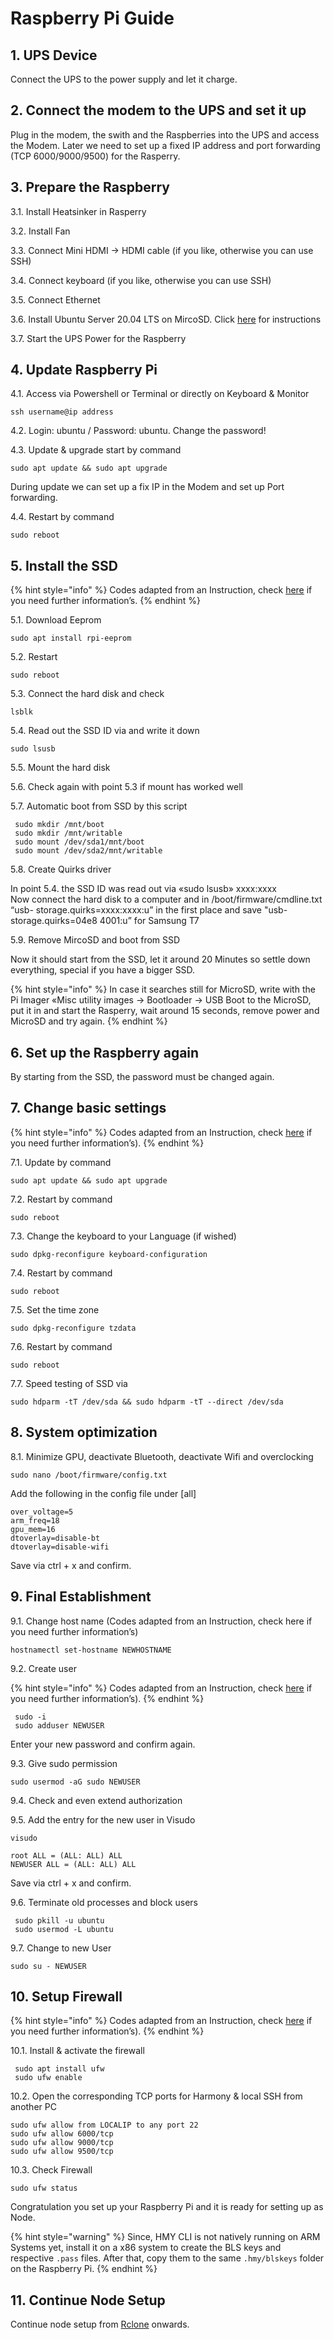 # Raspberry Pi Guide

## 1. UPS Device

Connect the UPS to the power supply and let it charge.

## 2. Connect the modem to the UPS and set it up

Plug in the modem, the swith and the Raspberries into the UPS and access the Modem. Later we need to set up a fixed IP address and port forwarding \(TCP 6000/9000/9500\) for the Rasperry.

## 3. Prepare the Raspberry

3.1.  Install Heatsinker in Rasperry

3.2.  Install Fan

3.3.  Connect Mini HDMI -&gt; HDMI cable \(if you like, otherwise you can use SSH\)

3.4.  Connect keyboard \(if you like, otherwise you can use SSH\)

3.5.  Connect Ethernet

3.6.  Install Ubuntu Server 20.04 LTS on MircoSD. Click [here](https://ubuntu.com/tutorials/how-to-install-ubuntu-on-your-raspberry-pi#1-overview) for instructions

3.7.  Start the UPS Power for the Raspberry

## 4. Update Raspberry Pi

4.1.  Access via Powershell or Terminal or directly on Keyboard & Monitor

```text
ssh username@ip address
```

4.2.  Login: ubuntu / Password: ubuntu. Change the password!

4.3.  Update & upgrade start by command

```text
sudo apt update && sudo apt upgrade
```

During update we can set up a fix IP in the Modem and set up Port forwarding.

4.4.  Restart by command

```text
sudo reboot
```

## 5. Install the SSD

{% hint style="info" %}
Codes adapted from an Instruction, check [here](https://jamesachambers.com/raspberry-pi-4-ubuntu-20-04-usb-mass-storage-boot-guide/) if you need further information’s.
{% endhint %}

5.1.  Download Eeprom

```text
sudo apt install rpi-eeprom
```

5.2.  Restart

```text
sudo reboot
```

5.3.  Connect the hard disk and check

```text
lsblk
```

5.4.  Read out the SSD ID via and write it down

```text
sudo lsusb
```

5.5.  Mount the hard disk

5.6.  Check again with point 5.3 if mount has worked well

5.7.  Automatic boot from SSD by this script

```text
 sudo mkdir /mnt/boot
 sudo mkdir /mnt/writable
 sudo mount /dev/sda1/mnt/boot
 sudo mount /dev/sda2/mnt/writable
```

5.8.  Create Quirks driver  
  
In point 5.4. the SSD ID was read out via «sudo lsusb» xxxx:xxxx  
Now connect the hard disk to a computer and in /boot/firmware/cmdline.txt “usb- storage.quirks=xxxx:xxxx:u” in the first place and save "usb-storage.quirks=04e8 4001:u” for Samsung T7

5.9.  Remove MircoSD and boot from SSD

Now it should start from the SSD, let it around 20 Minutes so settle down everything, special if you have a bigger SSD.

{% hint style="info" %}
In case it searches still for MicroSD, write with the Pi Imager «Misc utility images -&gt; Bootloader -&gt; USB Boot to the MicroSD, put it in and start the Rasperry, wait around 15 seconds, remove power and MicroSD and try again.
{% endhint %}

## 6. Set up the Raspberry again

By starting from the SSD, the password must be changed again.

## 7. Change basic settings

{% hint style="info" %}
Codes adapted from an Instruction, check [here](https://www.elektronik-kompendium.de/sites/raspberry-pi/2007031.htm) if you need further information’s\).
{% endhint %}

7.1.  Update by command

```text
sudo apt update && sudo apt upgrade
```

7.2.  Restart by command

```text
sudo reboot
```

7.3.  Change the keyboard to your Language \(if wished\)

```text
sudo dpkg-reconfigure keyboard-configuration
```

7.4.  Restart by command

```text
sudo reboot
```

7.5.  Set the time zone

```text
sudo dpkg-reconfigure tzdata
```

7.6.  Restart by command

```text
sudo reboot
```

7.7.  Speed testing of SSD via

```text
sudo hdparm -tT /dev/sda && sudo hdparm -tT --direct /dev/sda
```

## 8. System optimization

8.1. Minimize GPU, deactivate Bluetooth, deactivate Wifi and overclocking

```text
sudo nano /boot/firmware/config.txt
```

Add the following in the config file under \[all\]

```text
over_voltage=5
arm_freq=18
gpu_mem=16
dtoverlay=disable-bt
dtoverlay=disable-wifi
```

Save via ctrl + x and confirm.

## 9. Final Establishment

9.1.  Change host name \(Codes adapted from an Instruction, check here if you need further information’s\)

```text
hostnamectl set-hostname NEWHOSTNAME
```

9.2.  Create user

{% hint style="info" %}
Codes adapted from an Instruction, check [here](https://www.elektronik-kompendium.de/sites/raspberry-pi/2007031.htm) if you need further information’s\).
{% endhint %}

```text
 sudo -i
 sudo adduser NEWUSER
```

Enter your new password and confirm again.

9.3.  Give sudo permission

```text
sudo usermod -aG sudo NEWUSER
```

9.4.  Check and even extend authorization

9.5.  Add the entry for the new user in Visudo

```text
visudo
```

```text
root ALL = (ALL: ALL) ALL 
NEWUSER ALL = (ALL: ALL) ALL
```

Save via ctrl + x and confirm.

9.6.  Terminate old processes and block users

```text
 sudo pkill -u ubuntu
 sudo usermod -L ubuntu
```

9.7.  Change to new User

```text
sudo su - NEWUSER
```

## 10. Setup Firewall

{% hint style="info" %}
Codes adapted from an Instruction, check [here](https://www.elektronik-kompendium.de/sites/raspberry-pi/2007031.htm) if you need further information’s\).
{% endhint %}

10.1.  Install & activate the firewall

```text
 sudo apt install ufw
 sudo ufw enable
```

10.2.  Open the corresponding TCP ports for Harmony & local SSH from another PC

```text
sudo ufw allow from LOCALIP to any port 22
sudo ufw allow 6000/tcp
sudo ufw allow 9000/tcp
sudo ufw allow 9500/tcp
```

10.3.  Check Firewall

```text
sudo ufw status
```

Congratulation you set up your Raspberry Pi and it is ready for setting up as Node.

{% hint style="warning" %}
Since, HMY CLI is not natively running on ARM Systems yet, install it on a x86 system to create the BLS keys and respective `.pass` files. After that, copy them to the same  `.hmy/blskeys` folder on the Raspberry Pi.
{% endhint %}

## 11. Continue Node Setup

Continue node setup from [Rclone](../node-setup/using-rclone.md) onwards.  


